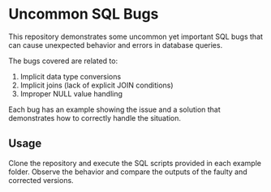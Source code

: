 # Uncommon SQL Bugs

This repository demonstrates some uncommon yet important SQL bugs that can cause unexpected behavior and errors in database queries.

The bugs covered are related to:

1. Implicit data type conversions
2. Implicit joins (lack of explicit JOIN conditions)
3. Improper NULL value handling

Each bug has an example showing the issue and a solution that demonstrates how to correctly handle the situation.

## Usage

Clone the repository and execute the SQL scripts provided in each example folder.  Observe the behavior and compare the outputs of the faulty and corrected versions.